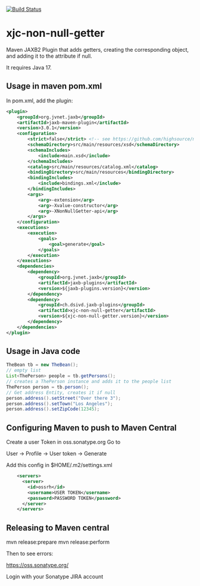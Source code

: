 [![Build Status](https://travis-ci.org/dsi-vd/xjc-non-null-getter.svg?branch=master)](https://travis-ci.org/dsi-vd/xjc-non-null-getter)

# xjc-non-null-getter

Maven JAXB2 Plugin that adds getters, creating the corresponding object, and adding it to the attribute if null.

It requires Java 17.

## Usage in maven pom.xml

In pom.xml, add the plugin:
```xml
<plugin>
    <groupId>org.jvnet.jaxb</groupId>
    <artifactId>jaxb-maven-plugin</artifactId>
    <version>3.0.1</version>
    <configuration>
        <strict>false</strict> <!-- see https://github.com/highsource/maven-jaxb2-plugin/wiki/Catalogs-in-Strict-Mode -->
        <schemaDirectory>src/main/resources/xsd</schemaDirectory>
        <schemaIncludes>
            <include>main.xsd</include>
        </schemaIncludes>
        <catalog>src/main/resources/catalog.xml</catalog>
        <bindingDirectory>src/main/resources</bindingDirectory>
        <bindingIncludes>
            <include>bindings.xml</include>
        </bindingIncludes>
        <args>
            <arg>-extension</arg>
            <arg>-Xvalue-constructor</arg>
            <arg>-XNonNullGetter-api</arg>
        </args>
    </configuration>
    <executions>
        <execution>
            <goals>
                <goal>generate</goal>
            </goals>
        </execution>
    </executions>
    <dependencies>
        <dependency>
            <groupId>org.jvnet.jaxb</groupId>
            <artifactId>jaxb-plugins</artifactId>
            <version>${jaxb-plugins.version}</version>
        </dependency>
        <dependency>
            <groupId>ch.dsivd.jaxb-plugins</groupId>
            <artifactId>xjc-non-null-getter</artifactId>
            <version>${xjc-non-null-getter.version}</version>
        </dependency>
    </dependencies>
</plugin>
```

## Usage in Java code

```java
TheBean tb = new TheBean();
// empty list
List<ThePerson> people = tb.getPersons();
// creates a ThePerson instance and adds it to the people list
ThePerson person = tb.person();
// Get address Entity, creates it if null
person.address().setStreet("Over there 3");
person.address().setTown("Los Angeles");
person.address().setZipCode(12345);
```

## Configuring Maven to push to Maven Central

Create a user Token in oss.sonatype.org
Go to

User -> Profile -> User token -> Generate


Add this config in $HOME/.m2/settings.xml
```xml
    <servers>
      <server>
        <id>ossrh</id>
        <username>USER TOKEN</username>
        <password>PASSWORD TOKEN</password>
      </server>
    </servers>
```


## Releasing to Maven central

mvn release:prepare
mvn release:perform

Then to see errors:

https://oss.sonatype.org/

Login with your Sonatype JIRA account
